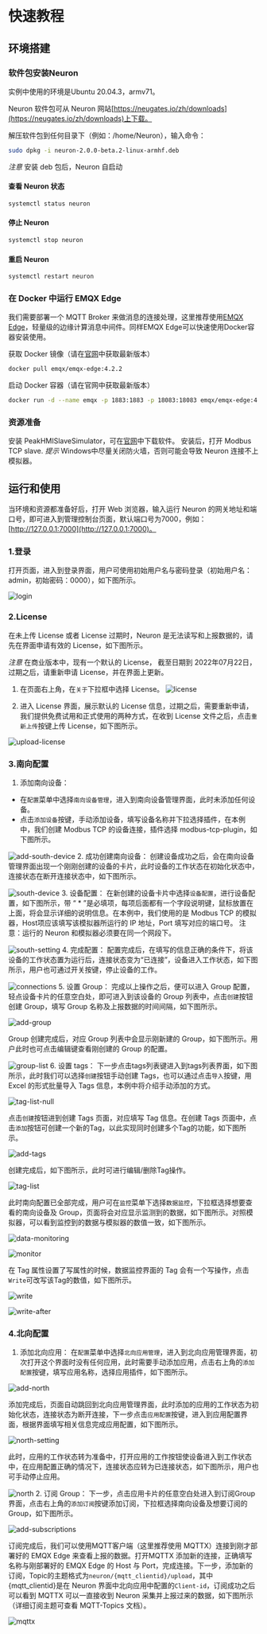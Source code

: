 # 快速教程

## 环境搭建

### 软件包安装Neuron

实例中使用的环境是Ubuntu 20.04.3，armv71。

Neuron 软件包可从 Neuron 网站[https://neugates.io/zh/downloads](https://neugates.io/zh/downloads)上下载。

解压软件包到任何目录下（例如：/home/Neuron），输入命令：

```bash
sudo dpkg -i neuron-2.0.0-beta.2-linux-armhf.deb
```

*注意* 安装 deb 包后，Neuron 自启动

#### 查看 Neuron 状态

```bash
systemctl status neuron
```

#### 停止 Neuron

```bash
systemctl stop neuron
```

#### 重启 Neuron

```bash
systemctl restart neuron
```

### 在 Docker 中运行 EMQX Edge

我们需要部署一个 MQTT Broker 来做消息的连接处理，这里推荐使用[EMQX Edge](https://www.emqx.cn/downloads#edge)，轻量级的边缘计算消息中间件。同样EMQX Edge可以快速使用Docker容器安装使用。

获取 Docker 镜像（请在[官网](https://hub.docker.com)中获取最新版本）

```bash
docker pull emqx/emqx-edge:4.2.2
```

启动 Docker 容器（请在官网中获取最新版本）

```bash
docker run -d --name emqx -p 1883:1883 -p 18083:18083 emqx/emqx-edge:4.2.2
```

### 资源准备

安装 PeakHMISlaveSimulator，可在[官网](https://hmisys.com)中下载软件。
安装后，打开 Modbus TCP slave.
*提示* Windows中尽量关闭防火墙，否则可能会导致 Neuron 连接不上模拟器。

## 运行和使用

当环境和资源都准备好后，打开 Web 浏览器，输入运行 Neuron 的网关地址和端口号，即可进入到管理控制台页面，默认端口号为7000，例如：[http://127.0.0.1:7000](http://127.0.0.1:7000)。

### 1.登录

打开页面，进入到登录界面，用户可使用初始用户名与密码登录（初始用户名：admin，初始密码：0000），如下图所示。

![login](./assets/login.png)

### 2.License

在未上传 License 或者 License 过期时，Neuron 是无法读写和上报数据的，请先在界面申请有效的 License，如下图所示。

*注意* 在商业版本中，现有一个默认的 License， 截至日期到 2022年07月22日，过期之后，请重新申请 License，并在界面上更新。

1. 在页面右上角，在`关于`下拉框中选择 License。
![license](./assets/license.png)

2. 进入 License 界面，展示默认的 License 信息，过期之后，需要重新申请，我们提供免费试用和正式使用的两种方式，在收到 License 文件之后，点击`重新上传`按键上传 License，如下图所示。

![upload-license](./assets/upload-license.png)

### 3.南向配置

1. 添加南向设备：

* 在`配置`菜单中选择`南向设备管理`，进入到南向设备管理界面，此时未添加任何设备。
* 点击`添加设备`按键，手动添加设备，填写设备名称并下拉选择插件，在本例中，我们创建 Modbus TCP 的设备连接，插件选择 modbus-tcp-plugin，如下图所示。

![add-south-device](./assets/add-south-device.png)
2. 成功创建南向设备：
创建设备成功之后，会在南向设备管理界面出现一个刚刚创建的设备的卡片，此时设备的工作状态在初始化状态中，连接状态在断开连接状态中，如下图所示。

![south-device](./assets/south-devices.png)
3. 设备配置：
在新创建的设备卡片中选择`设备配置`，进行设备配置，如下图所示，带 “ * ”是必填项，每项后面都有一个字段说明键，鼠标放置在上面，将会显示详细的说明信息。在本例中，我们使用的是 Modbus TCP 的模拟器，Host项应该填写该模拟器所运行的 IP 地址，Port 填写对应的端口号。
注意：运行的 Neuron 和模拟器必须要在同一个网段下。

![south-setting](./assets/south-setting.png)
4. 完成配置：
配置完成后，在填写的信息正确的条件下，将该设备的工作状态置为运行后，连接状态变为“已连接”，设备进入工作状态，如下图所示，用户也可通过开关按键，停止设备的工作。

![connections](./assets/connections.png)
5. 设置 Group：
完成以上操作之后，便可以进入 Group 配置，轻点设备卡片的任意空白处，即可进入到该设备的 Group 列表中，点击`创建`按钮创建 Group，填写 Group 名称及上报数据的时间间隔，如下图所示。

![add-group](./assets/add-group.png)

Group 创建完成后，对应 Group 列表中会显示刚新建的 Group，如下图所示。用户此时也可点击编辑键查看刚创建的 Group 的配置。

![group-list](./assets/group-list.png)
6. 设置 tags：
下一步点击tags列表键进入到tags列表界面，如下图所示，此时我们可以选择`创建`按钮手动创建 Tags，也可以通过点击`导入`按键，用 Excel 的形式批量导入 Tags 信息，本例中将介绍手动添加的方式。

![tag-list-null](./assets/tag-list-null.png)

点击`创建`按钮进到创建 Tags 页面，对应填写 Tag 信息。在创建 Tags 页面中，点击`添加`按钮可创建一个新的Tag，以此实现同时创建多个Tag的功能，如下图所示。

![add-tags](./assets/add-tags.png)

创建完成后，如下图所示，此时可进行编辑/删除Tag操作。

![tag-list](./assets/tag-list.png)

此时南向配置已全部完成，用户可在`监控`菜单下选择`数据监控`，下拉框选择想要查看的南向设备及 Group，页面将会对应显示监测到的数据，如下图所示。对照模拟器，可以看到监控到的数据与模拟器的数值一致，如下图所示。

![data-monitoring](./assets/data-monitoring.png)

![monitor](./assets/monitor.png)

在 Tag 属性设置了写属性的时候，数据监控界面的 Tag 会有一个写操作，点击`Write`可改写该Tag的数值，如下图所示。

![write](./assets/write.png)

![write-after](./assets/write-after.png)

### 4.北向配置

1. 添加北向应用：
在`配置`菜单中选择`北向应用管理`，进入到北向应用管理界面，初次打开这个界面时没有任何应用，此时需要手动添加应用，点击右上角的`添加配置`按键，填写应用名称，选择应用插件，如下图所示。

![add-north](./assets/add-north.png)

添加完成后，页面自动跳回到北向应用管理界面，此时添加的应用的工作状态为初始化状态，连接状态为断开连接，下一步点击`应用配置`按键，进入到应用配置界面，根据界面填写相关信息完成应用配置，如下图所示。

![north-setting](./assets/north-setting.png)

此时，应用的工作状态转为准备中，打开应用的工作按钮使设备进入到工作状态中，在应用配置正确的情况下，连接状态应转为已连接状态，如下图所示，用户也可手动停止应用。

![north](./assets/north.png)
2. 订阅 Group：
下一步，点击应用卡片的任意空白处进入到订阅Group界面，点击右上角的`添加订阅`按键添加订阅，下拉框选择南向设备及想要订阅的Group，如下图所示。

![add-subscriptions](./assets/add-subscriptions.png)

订阅完成后，我们可以使用MQTT客户端（这里推荐使用 MQTTX）连接到刚才部署好的 EMQX Edge 来查看上报的数据。打开MQTTX 添加新的连接，正确填写名称与刚部署好的 EMQX Edge 的 Host 与 Port，完成连接。下一步，添加新的订阅，Topic的主题格式为`neuron/{mqtt_clientid}/upload`，其中{mqtt_clientid}是在 Neuron 界面中北向应用中配置的`Client-id`，订阅成功之后可以看到 MQTTX 可以一直接收到 Neuron 采集并上报过来的数据，如下图所示（详细订阅主题可查看 MQTT-Topics 文档）。

![mqttx](./assets/mqttx.png)
